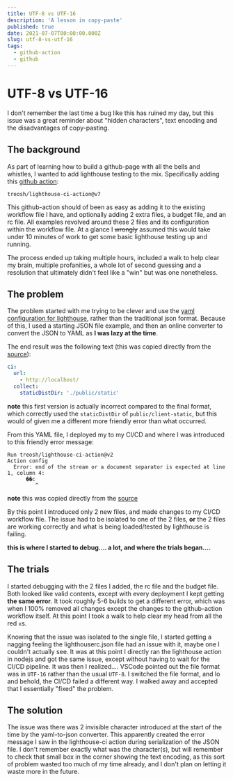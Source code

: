 ```yaml
---
title: UTF-8 vs UTF-16
description: 'A lesson in copy-paste'
published: true
date: 2021-07-07T00:00:00.000Z
slug: utf-8-vs-utf-16
tags:
  - github-action
  - github
---
```


# UTF-8 vs UTF-16

I don't remember the last time a bug like this has ruined my day, but this issue was a great reminder about "hidden characters", text encoding and the disadvantages of copy-pasting.

## The background

As part of learning how to build a github-page with all the bells and whistles, I wanted to add lighthouse testing to the mix. Specifically adding this [github action](https://github.com/treosh/lighthouse-ci-action):

```
treosh/lighthouse-ci-action@v7
```

This github-action should of been as easy as adding it to the existing workflow file I have, and optionally adding 2 extra files, a budget file, and an rc file.
All examples revolved around these 2 files and its configuration within the workflow file. At a glance I ~~wrongly~~ assumed this would take under 10 minutes of work to get some basic lighthouse testing up and running.

The process ended up taking multiple hours, included a walk to help clear my brain, multiple profanities, a whole lot of second guessing and a resolution that ultimately didn't feel like a "win" but was one nonetheless.

## The problem

The problem started with me trying to be clever and use the [yaml configuration for lighthouse](https://github.com/GoogleChrome/lighthouse-ci/blob/main/docs/configuration.md), rather than the traditional json format. Because of this, I used a starting JSON file example, and then an online converter to convert the JSON to YAML as **I was lazy at the time**.

The end result was the following text (this was copied directly from the [source](https://github.com/bradtaniguchi/bradtaniguchi.github.io/blob/2ab3efef433969f2caaf9b09f91b8cc7294164b8/lighthouserc.yaml)):

```yaml
ci:
  url:
    - http://localhost/
  collect:
    staticDistDir: './public/static'
```

**note** this first version is actually incorrect compared to the final format, which correctly used the `staticDistDir` of `public/client-static`, but this would of given me a different more friendly error than what occurred.

From this YAML file, I deployed my to my CI/CD and where I was introduced to this friendly error message:

```
Run treosh/lighthouse-ci-action@v2
Action config
  Error: end of the stream or a document separator is expected at line 1, column 4:
      ��c
         ^
```

**note** this was copied directly from the [source](https://github.com/bradtaniguchi/bradtaniguchi.github.io/runs/3003815331?check_suite_focus=true)

By this point I introduced only 2 new files, and made changes to my CI/CD workflow file. The issue had to be isolated to one of the 2 files, **or** the 2 files are working correctly and what is being loaded/tested by lighthouse is failing.

**this is where I started to debug.... a lot, and where the trials began....**

## The trials

I started debugging with the 2 files I added, the rc file and the budget file. Both looked like valid contents, except with every deployment I kept getting **the same error**. It took roughly 5-6 builds to get a different error, which was when I 100% removed all changes except the changes to the github-action workflow itself. At this point I took a walk to help clear my head from all the red `x`s.

Knowing that the issue was isolated to the single file, I started getting a nagging feeling the lighthouserc.json file had an issue with it, maybe one I couldn't actually see. It was at this point I directly ran the lighthouse action in nodejs and got the same issue, except without having to wait for the CI/CD pipeline. It was then I realized.... VSCode pointed out the file format was in `UTF-16` rather than the usual `UTF-8`. I switched the file format, and lo and behold, the CI/CD failed a different way. I walked away and accepted that I essentially "fixed" the problem.

## The solution

The issue was there was 2 invisible character introduced at the start of the time by the yaml-to-json converter. This apparently created the error message I saw in the lighthouse-ci action during serialization of the JSON file. I don't remember exactly what was the character(s), but will remember to check that small box in the corner showing the text encoding, as this sort of problem wasted too much of my time already, and I don't plan on letting it waste more in the future.
